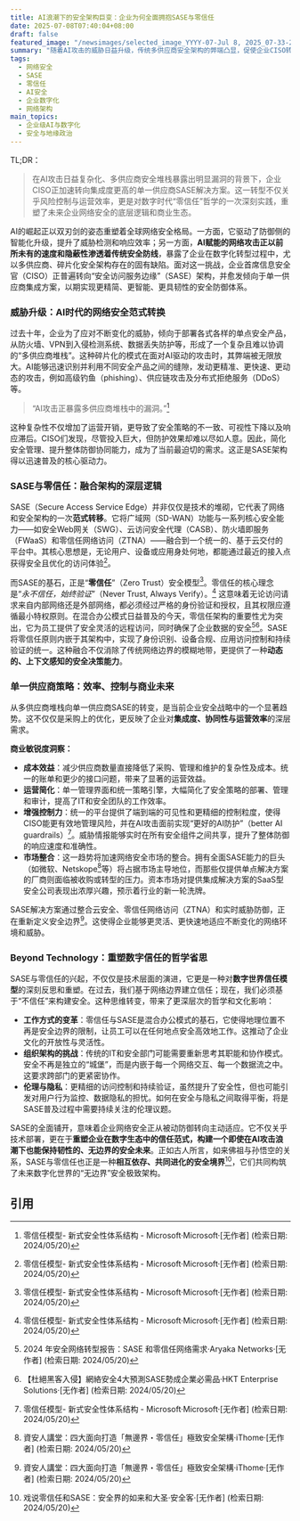 ```yaml
---
title: AI浪潮下的安全架构巨变：企业为何全面拥抱SASE与零信任
date: 2025-07-08T07:40:04+08:00
draft: false
featured_image: "/newsimages/selected_image_YYYY-07-Jul 8, 2025_07-33-20-116.jpg"
summary: "随着AI攻击的威胁日益升级，传统多供应商安全架构的弊端凸显，促使企业CISO转向集成度更高的单一供应商SASE解决方案。这一战略性转变不仅通过整合SD-WAN和零信任安全来提升效率与风险控制，更代表着企业网络安全向“永不信任，始终验证”这一核心理念的深刻转型，预示着一个更加智能、简化且富有韧性的数字安全未来。"
tags: 
  - 网络安全
  - SASE
  - 零信任
  - AI安全
  - 企业数字化
  - 网络架构
main_topics: 
  - 企业级AI与数字化
  - 安全与地缘政治
---
```


TL;DR：
>在AI攻击日益复杂化、多供应商安全堆栈暴露出明显漏洞的背景下，企业CISO正加速转向集成度更高的单一供应商SASE解决方案。这一转型不仅关乎风险控制与运营效率，更是对数字时代“零信任”哲学的一次深刻实践，重塑了未来企业网络安全的底层逻辑和商业生态。

AI的崛起正以双刃剑的姿态重塑着全球网络安全格局。一方面，它驱动了防御侧的智能化升级，提升了威胁检测和响应效率；另一方面，**AI赋能的网络攻击正以前所未有的速度和隐蔽性渗透着传统安全防线**，暴露了企业在数字化转型过程中，尤以多供应商、碎片化安全架构存在的固有缺陷。面对这一挑战，企业首席信息安全官（CISO）正普遍转向“安全访问服务边缘”（SASE）架构，并愈发倾向于单一供应商集成方案，以期实现更精简、更智能、更具韧性的安全防御体系。

### 威胁升级：AI时代的网络安全范式转换

过去十年，企业为了应对不断变化的威胁，倾向于部署各式各样的单点安全产品，从防火墙、VPN到入侵检测系统、数据丢失防护等，形成了一个复杂且难以协调的“多供应商堆栈”。这种碎片化的模式在面对AI驱动的攻击时，其弊端被无限放大。AI能够迅速识别并利用不同安全产品之间的缝隙，发动更精准、更快速、更动态的攻击，例如高级钓鱼（phishing）、供应链攻击及分布式拒绝服务（DDoS）等。

>“AI攻击正暴露多供应商堆栈中的漏洞。”[^1]

这种复杂性不仅增加了运营开销，更导致了安全策略的不一致、可视性下降以及响应滞后。CISO们发现，尽管投入巨大，但防护效果却难以尽如人意。因此，简化安全管理、提升整体防御协同能力，成为了当前最迫切的需求。这正是SASE架构得以迅速普及的核心驱动力。

### SASE与零信任：融合架构的深层逻辑

SASE（Secure Access Service Edge）并非仅仅是技术的堆砌，它代表了网络和安全架构的一次**范式转移**。它将广域网（SD-WAN）功能与一系列核心安全能力——如安全Web网关（SWG）、云访问安全代理（CASB）、防火墙即服务（FWaaS）和零信任网络访问（ZTNA）——融合到一个统一的、基于云交付的平台中。其核心思想是，无论用户、设备或应用身处何地，都能通过最近的接入点获得安全且优化的访问体验[^1]。

而SASE的基石，正是“**零信任**”（Zero Trust）安全模型[^1]。零信任的核心理念是“_永不信任，始终验证_”（Never Trust, Always Verify）。[^1] 这意味着无论访问请求来自内部网络还是外部网络，都必须经过严格的身份验证和授权，且其权限应遵循最小特权原则。在混合办公模式日益普及的今天，零信任架构的重要性尤为突出，它为员工提供了安全灵活的远程访问，同时确保了企业数据的安全[^2][^5]。SASE将零信任原则内嵌于其架构中，实现了身份识别、设备合规、应用访问控制和持续验证的统一。这种融合不仅消除了传统网络边界的模糊地带，更提供了一种**动态的、上下文感知的安全决策能力**。

### 单一供应商策略：效率、控制与商业未来

从多供应商堆栈向单一供应商SASE的转变，是当前企业安全战略中的一个显著趋势。这不仅仅是采购上的优化，更反映了企业对**集成度、协同性与运营效率**的深层需求。

**商业敏锐度洞察：**
*   **成本效益**：减少供应商数量直接降低了采购、管理和维护的复杂性及成本。统一的账单和更少的接口问题，带来了显著的运营效益。
*   **运营简化**：单一管理界面和统一策略引擎，大幅简化了安全策略的部署、管理和审计，提高了IT和安全团队的工作效率。
*   **增强控制力**：统一的平台提供了端到端的可见性和更精细的控制粒度，使得CISO能更有效地管理风险，并在AI攻击面前实现“更好的AI防护”（better AI guardrails）[^1]。威胁情报能够实时在所有安全组件之间共享，提升了整体防御的响应速度和准确性。
*   **市场整合**：这一趋势将加速网络安全市场的整合。拥有全面SASE能力的巨头（如微软、Netskope[^4]等）将占据市场主导地位，而那些仅提供单点解决方案的厂商则面临被收购或转型的压力。资本市场对提供集成解决方案的SaaS型安全公司表现出浓厚兴趣，预示着行业的新一轮洗牌。

SASE解决方案通过整合云安全、零信任网络访问（ZTNA）和实时威胁防御，正在重新定义安全边界[^4]。这使得企业能够更灵活、更快速地适应不断变化的网络环境和威胁。

### Beyond Technology：重塑数字信任的哲学省思

SASE与零信任的兴起，不仅仅是技术层面的演进，它更是一种对**数字世界信任模型**的深刻反思和重塑。在过去，我们基于网络边界建立信任；现在，我们必须基于“不信任”来构建安全。这种思维转变，带来了更深层次的哲学和文化影响：

*   **工作方式的变革**：零信任与SASE是混合办公模式的基石，它使得地理位置不再是安全边界的限制，让员工可以在任何地点安全高效地工作。这推动了企业文化的开放性与灵活性。
*   **组织架构的挑战**：传统的IT和安全部门可能需要重新思考其职能和协作模式。安全不再是独立的“城堡”，而是内嵌于每一个网络交互、每一个数据流之中。这要求跨部门的更紧密协作。
*   **伦理与隐私**：更精细的访问控制和持续验证，虽然提升了安全性，但也可能引发对用户行为监控、数据隐私的担忧。如何在安全与隐私之间取得平衡，将是SASE普及过程中需要持续关注的伦理议题。

SASE的全面铺开，意味着企业网络安全正从被动防御转向主动适应。它不仅关乎技术部署，更在于**重塑企业在数字生态中的信任范式，构建一个即使在AI攻击浪潮下也能保持韧性的、无边界的安全未来**。正如古人所言，如来佛祖与孙悟空的关系，SASE与零信任也正是一种**相互依存、共同进化的安全境界**[^3]，它们共同构筑了未来数字化世界的“无边界”安全极致架构。

<div id="references"></div>

## 引用
[^1]: 零信任模型- 新式安全性体系结构 - Microsoft·Microsoft·[无作者] (检索日期: 2024/05/20)
[^2]: 2024 年安全网络转型报告：SASE 和零信任网络需求·Aryaka Networks·[无作者] (检索日期: 2024/05/20)
[^3]: 戏说零信任和SASE：安全界的如来和大圣·安全客·[无作者] (检索日期: 2024/05/20)
[^4]: 資安人講堂：四大面向打造「無邊界・零信任」極致安全架構·iThome·[无作者] (检索日期: 2024/05/20)
[^5]: 【杜絕黑客入侵】網絡安全4大預測SASE勢成企業必需品·HKT Enterprise Solutions·[无作者] (检索日期: 2024/05/20)
